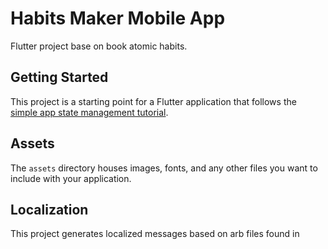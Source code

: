 # Habits Maker Mobile App

Flutter project base on book atomic habits.

## Getting Started

This project is a starting point for a Flutter application that follows the
[simple app state management
tutorial](https://flutter.dev/docs/development/data-and-backend/state-mgmt/simple).


## Assets

The `assets` directory houses images, fonts, and any other files you want to
include with your application.


## Localization

This project generates localized messages based on arb files found in